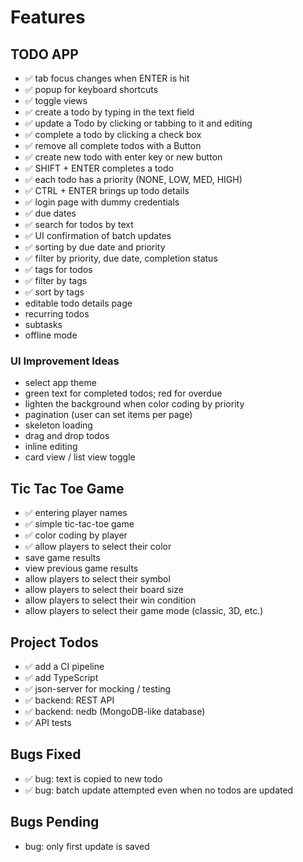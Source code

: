 # Features

## TODO APP

- ✅ tab focus changes when ENTER is hit
- ✅ popup for keyboard shortcuts
- ✅ toggle views
- ✅ create a todo by typing in the text field
- ✅ update a Todo by clicking or tabbing to it and editing
- ✅ complete a todo by clicking a check box
- ✅ remove all complete todos with a Button
- ✅ create new todo with enter key or new button
- ✅ SHIFT + ENTER completes a todo
- ✅ each todo has a priority (NONE, LOW, MED, HIGH)
- ✅ CTRL + ENTER brings up todo details
- ✅ login page with dummy credentials
- ✅ due dates
- ✅ search for todos by text
- ✅ UI confirmation of batch updates
- ✅ sorting by due date and priority
- ✅ filter by priority, due date, completion status
- ✅ tags for todos
- ✅ filter by tags
- ✅ sort by tags
- editable todo details page
- recurring todos
- subtasks
- offline mode

### UI Improvement Ideas

- select app theme
- green text for completed todos; red for overdue
- lighten the background when color coding by priority
- pagination (user can set items per page)
- skeleton loading
- drag and drop todos
- inline editing
- card view / list view toggle

## Tic Tac Toe Game

- ✅ entering player names
- ✅ simple tic-tac-toe game
- ✅ color coding by player
- ✅ allow players to select their color
- save game results
- view previous game results
- allow players to select their symbol
- allow players to select their board size
- allow players to select their win condition
- allow players to select their game mode (classic, 3D, etc.)

## Project Todos

- ✅ add a CI pipeline
- ✅ add TypeScript
- ✅ json-server for mocking / testing
- ✅ backend: REST API
- ✅ backend: nedb (MongoDB-like database)
- ✅ API tests

## Bugs Fixed

- ✅ bug: text is copied to new todo
- ✅ bug: batch update attempted even when no todos are updated

## Bugs Pending

- bug: only first update is saved
